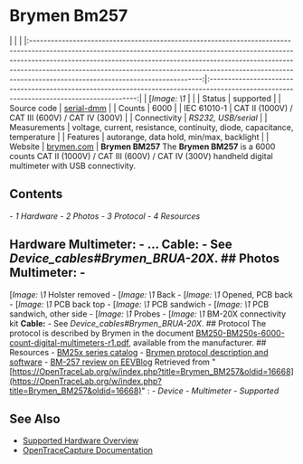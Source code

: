 # Brymen Bm257
| | | |:-----------------------------------------------------------------------------------------------------------------------------------------------------------------------------------------------------------------------------------------------------------------------------------------------------------------------------------------------------------------------:|:----------------------------------------------------------------------------------------------------------------------------------------:| | [*Image: \1* | | | Status | supported | | Source code | [serial-dmm](http://github.com/OpenTraceLab/?p=OpenTraceCapture.git;a=tree;f=src/hardware/serial-dmm) | | Counts | 6000 | | IEC 61010-1 | CAT II (1000V) / CAT III (600V) / CAT IV (300V) | | Connectivity | *RS232, USB/serial* | | Measurements | voltage, current, resistance, continuity, diode, capacitance, temperature | | Features | autorange, data hold, min/max, backlight | | Website | [brymen.com](http://www.brymen.com.tw/product-html/cata250/Bm250s.htm) | **Brymen BM257** The **Brymen BM257** is a 6000 counts CAT II (1000V) / CAT III (600V) / CAT IV (300V) handheld digital multimeter with USB connectivity.
## Contents
\- *1 Hardware* \- *2 Photos* \- *3 Protocol* \- *4 Resources*
## Hardware **Multimeter:** \- ... **Cable:** \- See *Device_cables#Brymen_BRUA-20X*. ## Photos **Multimeter:** \-
[*Image: \1*
Holster removed
\-
[*Image: \1*
Back
\-
[*Image: \1*
Opened, PCB back
\-
[*Image: \1*
PCB back top
\-
[*Image: \1*
PCB sandwich
\-
[*Image: \1*
PCB sandwich, other side
\-
[*Image: \1*
Probes
\-
[*Image: \1*
BM-20X connectivity kit
**Cable:** \- See *Device_cables#Brymen_BRUA-20X*. ## Protocol The protocol is described by Brymen in the document [BM250-BM250s-6000-count-digital-multimeters-r1.pdf](http://www.brymen.com/images/DownloadList/ProtocolList/BM250-BM250s_List/BM250-BM250s-6000-count-digital-multimeters-r1.pdf), available from the manufacturer. ## Resources \- [BM25x series catalog](http://www.brymen.com.tw/product-html/cata250/BM250_Catalog.pdf) \- [Brymen protocol description and software](http://www.brymen.com.tw/product-html/software-download/) \- [BM-257 review on EEVBlog](http://www.eevblog.com/forum/testgear/brymen-bm-257-pictures-and-mini-review/)
Retrieved from "[https://OpenTraceLab.org/w/index.php?title=Brymen_BM257&oldid=16668](https://OpenTraceLab.org/w/index.php?title=Brymen_BM257&oldid=16668)"
: \- *Device* \- *Multimeter* \- *Supported*
## See Also
- [Supported Hardware Overview](../supported-hardware.md)
- [OpenTraceCapture Documentation](../../opentracecapture/overview.md)
